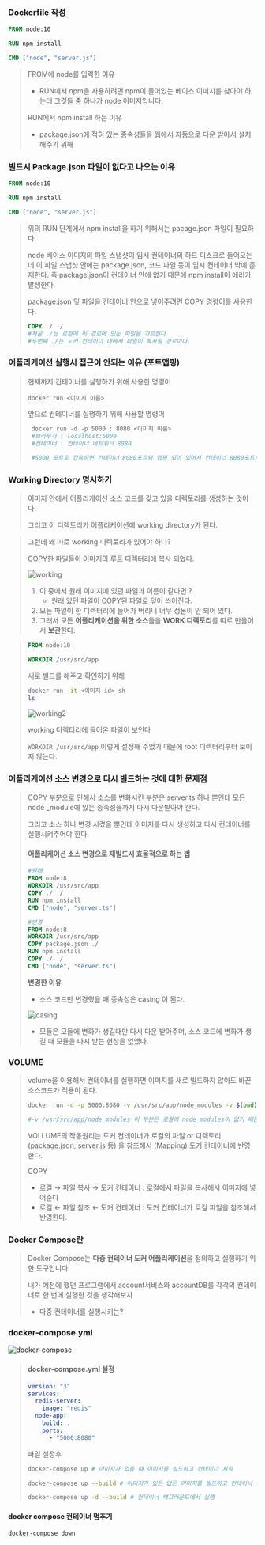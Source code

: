 ### Dockerfile 작성

```dockerfile
FROM node:10

RUN npm install

CMD ["node", "server.js"]
```

> FROM에 node를 입력한 이유
>
> * RUN에서 npm을 사용하려면 npm이 들어있는 베이스 이미지를 찾아야 하는데 그것들 중 하나가 node 이미지입니다.
>
> RUN에서 npm install 하는 이유
>
> * package.json에 적혀 있는 종속성들을 웹에서 자동으로 다운 받아서 설치해주기 위해



### 빌드시 Package.json 파일이 없다고 나오는 이유

```dockerfile
FROM node:10

RUN npm install

CMD ["node", "server.js"]
```

> 위의 RUN 단계에서 npm install을 하기 위해서는 pacage.json 파일이 필요하다.
>
> node 베이스 이미지의 파일 스냅샷이 임시 컨테이너의 하드 디스크로 들어오는데 이 파일 스냅샷 안에는 package.json, 코드 파일 등이 임시 컨테이너 밖에 존재한다. 즉 package.json이 컨테이너 안에 없기 때문에 npm install이 에러가 발생한다.
>
> package.json 및 파일을 컨테이너 안으로 넣어주려면 COPY 명령어를 사용한다.
>
> ```dockerfile
> COPY ./ ./
> #처음 ./는 로컬에 이 경로에 있는 파일을 가르킨다
> #두번째 ./는 도커 컨테이너 내에서 파일이 복사될 경로이다.
> 
> ```



### 어플리케이션 실행시 접근이 안되는 이유 (포트맵핑)

> 현재까지 컨테이너를 실행하기 위해 사용한 명령어
>
> ```
> docker run <이미지 이름>
> ```
>
> 앞으로 컨테이너를 실행하기 위해 사용할 명령어
>
> ```dockerfile
>  docker run -d -p 5000 : 8080 <이미지 이름>
>  #브라우저 : localhost:5000
>  #컨테이너 : 컨테이너 네트워크 8080
>  
>  #5000 포트로 접속하면 컨테이너 8080포트와 맵핑 되어 있어서 컨테이너 8080포트로 들어가게 된다.
> ```



### Working Directory 명시하기

> 이미지 안에서 어플리케이션 소스 코드를 갖고 있을 디렉토리를 생성하는 것이다.
>
> 그리고 이 디렉토리가 어플리케이션에 working directory가 된다.

> 그런데 왜 따로 working 디렉토리가 있어야 하나?
>
> COPY한 파일들이 이미지의 루트 디렉터리에 복사 되었다.
>
> ![working](https://user-images.githubusercontent.com/52882578/113081163-2227ce00-9213-11eb-88e6-d813cd129117.PNG)
>
> 1. 이 중에서 원래 이미지에 있던 파일과 이름이 같다면 ?
>    * 원래 있던 파일이 COPY된 파일로 덮어 씌어진다.
> 2. 모든 파일이 한 디렉터리에 들어가 버리니 너무 정돈이 안 되어 있다.
> 3. 그래서 모든 **어플리케이션을 위한 소스**들을 **WORK 디렉토리**를 따로 만들어서 **보관**한다.

> ```dockerfile
> FROM node:10
> 
> WORKDIR /usr/src/app
> ```
>
> 새로 빌드를 해주고 확인하기 위해
>
> ```bash
> docker run -it <이미지 id> sh
> ls
> ```
>
> ![working2](https://user-images.githubusercontent.com/52882578/113081615-f6f1ae80-9213-11eb-81f6-fb989678f3c3.PNG)
>
> working 디렉터리에 들어온 파일이 보인다
>
> `WORKDIR /usr/src/app` 이렇게 설정해 주었기 때문에 root 디렉터리부터 보이지 않는다.



### 어플리케이션 소스 변경으로 다시 빌드하는 것에 대한 문제점

> COPY 부분으로 인해서 소스를 변화시킨 부분은 server.ts 하나 뿐인데 모든 node _module에 있는 종속성들까지 다시 다운받아야 한다.
>
> 그리고 소스 하나 변경 시켰을 뿐인데 이미지를 다시 생성하고 다시 컨테이너를 실행시켜주어야 한다.
>
> #### 어플리케이션 소스 변경으로 재빌드시 효율적으로 하는 법
>
> ```dockerfile
> #원래
> FROM node:8
> WORKDIR /usr/src/app
> COPY ./ ./
> RUN npm install
> CMD ["node", "server.ts"]
> 
> #변경
> FROM node:8
> WORKDIR /usr/src/app
> COPY package.json ./
> RUN npm install
> COPY ./ ./
> CMD ["node", "server.ts"]
> ```
>
> **변경한 이유**
>
> * 소스 코드만 변경했을 때 종속성은 casing 이 된다. 
>
> ![casing](https://user-images.githubusercontent.com/52882578/113087735-396cb880-921f-11eb-95d0-153220fa58dc.PNG)
>
> * 모듈은 모듈에 변화가 생길때만 다시 다운 받아주며, 소스 코드에 변화가 생길 때 모듈을 다시 받는 현상을 없앴다.



### VOLUME

> volume을 이용해서 컨테이너를 실행하면 이미지를 새로 빌드하지 않아도 바꾼 소스코드가 적용이 된다.
>
> ```bash
> docker run -d -p 5000:8080 -v /usr/src/app/node_modules -v $(pwd):/usr/src/app dlaudghtn/nodejs
> 
> #-v /usr/src/app/node_modules 이 부분은 로컬에 node_modules이 없기 때문에 참조하지 않는다는 부분이다.
> ```
>
> VOLLUME의 작동원리는 도커 컨테이너가 로컬의 파일 or 디렉토리 (package.json, server.js 등) 을 참조해서 (Mapping) 도커 컨테이너에 반영한다.
>
> COPY
>
> * 로컬  → 파일 복사 →  도커 컨테이너 : 로컬에서 파일을 복사해서 이미지에 넣어준다
> * 로컬 ← 파일 참조 ← 도커 컨테이너 : 도커 컨테이너가 로컬 파일을 참조해서 반영한다.



### Docker Compose란 

> Docker Compose는 **다중 컨테이너 도커 어플리케이션**을 정의하고 실행하기 위한 도구입니다.
>
> 내가 예전에 했던 프로그램에서 account서비스와 accountDB를 각각의 컨테이너로 한 번에 실행한 것을 생각해보자
>
> * 다중 컨테이너를 실행시키는?

### docker-compose.yml

![docker-compose](https://user-images.githubusercontent.com/52882578/113095461-6e343c00-922e-11eb-87a4-45e4613c12cf.PNG)

> #### docker-compose.yml 설정
>
> ```yaml
> version: "3"
> services: 
>   redis-server:
>     image: "redis"
>   node-app:
>     build: .
>     ports:
>       - "5000:8080"
> ```
>
> 파일 설정후
>
> ```bash
> docker-compose up # 이미지가 없을 때 이미지를 빌드하고 컨테이너 시작
> 
> docker-compose up --build # 이미지가 있든 없든 이미지를 빌드하고 컨테이너 시작
> 
> docker-compose up -d --build # 컨테이너 백그라운드에서 실행
> ```

#### docker compose 컨테이너 멈추기

```bash
docker-compose down 
```

